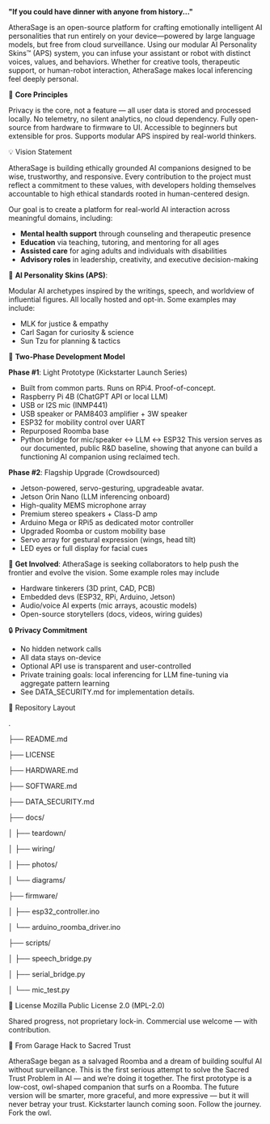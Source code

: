 **"If you could have dinner with anyone from history..."**

AtheraSage is an open-source platform for crafting emotionally intelligent AI personalities that run entirely on your device—powered by large language models, but free from cloud surveillance. Using our modular AI Personality Skins™ (APS) system, you can infuse your assistant or robot with distinct voices, values, and behaviors. Whether for creative tools, therapeutic support, or human-robot interaction, AtheraSage makes local inferencing feel deeply personal.


🧭 **Core Principles**

Privacy is the core, not a feature — all user data is stored and processed locally. No telemetry, no silent analytics, no cloud dependency. Fully open-source from hardware to firmware to UI. 
Accessible to beginners but extensible for pros. Supports modular APS inspired by real-world thinkers.


💡 Vision Statement

AtheraSage is building ethically grounded AI companions designed to be wise, trustworthy, and responsive. Every contribution to the project must reflect a commitment to these values, with developers holding themselves accountable to high ethical standards rooted in human-centered design.

Our goal is to create a platform for real-world AI interaction across meaningful domains, including:

- **Mental health support** through counseling and therapeutic presence
- **Education** via teaching, tutoring, and mentoring for all ages
- **Assisted care** for aging adults and individuals with disabilities
- **Advisory roles** in leadership, creativity, and executive decision-making


🧠 **AI Personality Skins (APS)**:  

Modular AI archetypes inspired by the writings, speech, and worldview of influential figures. All locally hosted and opt-in. Some examples may include: 
- MLK for justice & empathy
- Carl Sagan for curiosity & science
- Sun Tzu for planning & tactics


🔀 **Two-Phase Development Model**

**Phase #1**: Light Prototype (Kickstarter Launch Series)
- Built from common parts. Runs on RPi4. Proof-of-concept.
- Raspberry Pi 4B (ChatGPT API or local LLM)
- USB or I2S mic (INMP441)
- USB speaker or PAM8403 amplifier + 3W speaker
- ESP32 for mobility control over UART
- Repurposed Roomba base
- Python bridge for mic/speaker ↔ LLM ↔ ESP32 This version serves as our documented, public R&D baseline, showing that anyone can build a functioning AI companion using reclaimed tech.

**Phase #2**: Flagship Upgrade (Crowdsourced)
- Jetson-powered, servo-gesturing, upgradeable avatar.
- Jetson Orin Nano (LLM inferencing onboard)
- High-quality MEMS microphone array
- Premium stereo speakers + Class-D amp
- Arduino Mega or RPi5 as dedicated motor controller
- Upgraded Roomba or custom mobility base
- Servo array for gestural expression (wings, head tilt)
- LED eyes or full display for facial cues


🚀 **Get Involved**: 
AtheraSage is seeking collaborators to help push the frontier and evolve the vision. Some example roles may include
- Hardware tinkerers (3D print, CAD, PCB)
- Embedded devs (ESP32, RPi, Arduino, Jetson)
- Audio/voice AI experts (mic arrays, acoustic models)
- Open-source storytellers (docs, videos, wiring guides)
  

🔒 **Privacy Commitment**
- No hidden network calls
- All data stays on-device
- Optional API use is transparent and user-controlled
- Private training goals: local inferencing for LLM fine-tuning via aggregate pattern learning
- See DATA_SECURITY.md for implementation details.


📁 Repository Layout

.

├── README.md

├── LICENSE

├── HARDWARE.md

├── SOFTWARE.md

├── DATA_SECURITY.md

├── docs/

│    ├── teardown/

│    ├── wiring/

│    ├── photos/

│    └── diagrams/


├── firmware/

│    ├── esp32_controller.ino

│    └── arduino_roomba_driver.ino


├── scripts/

│   ├── speech_bridge.py

│   ├── serial_bridge.py

│   └── mic_test.py


📄 License
Mozilla Public License 2.0 (MPL-2.0)

Shared progress, not proprietary lock-in. Commercial use welcome — with contribution.


🦉 From Garage Hack to Sacred Trust

AtheraSage began as a salvaged Roomba and a dream of building soulful AI without surveillance. This is the first serious attempt to solve the Sacred Trust Problem in AI — and we’re doing it together.
The first prototype is a low-cost, owl-shaped companion that surfs on a Roomba. The future version will be smarter, more graceful, and more expressive — but it will never betray your trust.
Kickstarter launch coming soon. Follow the journey. Fork the owl.

